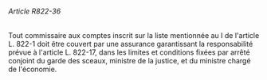 ###### Article R822-36

Tout commissaire aux comptes inscrit sur la liste mentionnée au I de l'article L. 822-1 doit être couvert par une assurance garantissant la responsabilité prévue à l'article L. 822-17, dans les limites et conditions fixées par arrêté conjoint du garde des sceaux, ministre de la justice, et du ministre chargé de l'économie.

